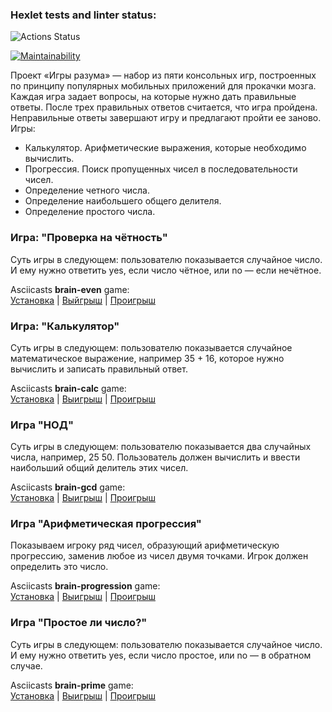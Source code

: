 ### Hexlet tests and linter status:
![Actions Status](https://github.com/gr8arty/frontend-project-lvl1/workflows/hexlet-check/badge.svg)

[![Maintainability](https://api.codeclimate.com/v1/badges/e33d4ebc94e1ae19261d/maintainability)](https://codeclimate.com/github/gr8arty/frontend-project-lvl1/maintainability)

Проект «Игры разума» — набор из пяти консольных игр, построенных по принципу популярных мобильных приложений для прокачки мозга. Каждая игра задает вопросы, на которые нужно дать правильные ответы. После трех правильных ответов считается, что игра пройдена. Неправильные ответы завершают игру и предлагают пройти ее заново. Игры:

 - Калькулятор. Арифметические выражения, которые необходимо вычислить.
 - Прогрессия. Поиск пропущенных чисел в последовательности чисел.
 - Определение четного числа.
 - Определение наибольшего общего делителя.
 - Определение простого числа.


### Игра: "Проверка на чётность"
Суть игры в следующем: пользователю показывается случайное число. И ему нужно ответить yes, если число чётное, или no — если нечётное.

Asciicasts **brain-even** game: \
[Установка](https://asciinema.org/a/AqhbgC9rbMHAwR4KT2XV5J1Pw) |
[Выйгрыш](https://asciinema.org/a/mUFyqmvVTlIJQ1PZpkOKQPey9) |
[Проигрыш](https://asciinema.org/a/XMzJRxcqUvuNXbIpDNUxiqj1c)

### Игра: "Калькулятор"

Суть игры в следующем: пользователю показывается случайное математическое выражение, например 35 + 16, которое нужно вычислить и записать правильный ответ.

Asciicasts **brain-calc** game: \
[Установка](https://asciinema.org/a/fKgOCeGBsnJ70U3MXhVJaz5Na) |
[Выигрыш](https://asciinema.org/a/11HbWZXAszGDNSAHsjkOZLIaW) | 
[Проигрыш](https://asciinema.org/a/3IPBxmu3ZHmdKANBPBroO8j2C)


### Игра "НОД"

Суть игры в следующем: пользователю показывается два случайных числа, например, 25 50. Пользователь должен вычислить и ввести наибольший общий делитель этих чисел.

Asciicasts **brain-gcd** game: \
[Установка](https://asciinema.org/a/G7EYZdhvSIm5zPvMsmb4rgWOy) |
[Выигрыш](https://asciinema.org/a/bih7rOwNijUGw99lMJBAuKPGU) | 
[Проигрыш](https://asciinema.org/a/PE0AjTUzHvVo1x73ZMNGgQ0mk)


### Игра "Арифметическая прогрессия"

Показываем игроку ряд чисел, образующий арифметическую прогрессию, заменив любое из чисел двумя точками. Игрок должен определить это число.

Asciicasts **brain-progression** game: \
[Установка](https://asciinema.org/a/B3pIeUqe2YF87CgBvjuT5WgeG) |
[Выигрыш](https://asciinema.org/a/EBsUWOSfPTPHKE81asbpJGRcL) | 
[Проигрыш](https://asciinema.org/a/8ZqSwnD24oOZBJqUdggj0KNPh)

### Игра "Простое ли число?"

Суть игры в следующем: пользователю показывается случайное число. И ему нужно ответить yes, если число простое, или no — в обратном случае.

Asciicasts **brain-prime** game: \
[Установка](https://asciinema.org/a/WK1OghHhvez27NqwgSGWmeMl1) |
[Выигрыш](https://asciinema.org/a/H81Czu1DGtG2atsfij8e81Ve9) | 
[Проигрыш](https://asciinema.org/a/R4Xm1nOXXFuJGmiL3HP5nGhSx)
